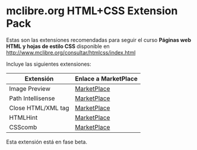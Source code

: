 # mclibre.org HTML+CSS Extension Pack

Estas son las extensiones recomendadas para seguir el curso **Páginas web HTML y hojas de estilo CSS** disponible en http://www.mclibre.org/consultar/htmlcss/index.html

Incluye las siguientes extensiones:

| Extensión          | Enlace a MarketPlace                                                                                   |
|--------------------|--------------------------------------------------------------------------------------------------------|
| Image Preview      | [MarketPlace](https://marketplace.visualstudio.com/items?itemName=kisstkondoros.vscode-gutter-preview) |
| Path Intellisense  | [MarketPlace](https://marketplace.visualstudio.com/items?itemName=christian-kohler.path-intellisense)  |
| Close HTML/XML tag | [MarketPlace](https://marketplace.visualstudio.com/items?itemName=Compulim.compulim-vscode-closetag)   |
| HTMLHint           | [MarketPlace](https://marketplace.visualstudio.com/items?itemName=mkaufman.HTMLHint)                   |
| CSScomb            | [MarketPlace](https://marketplace.visualstudio.com/items?itemName=mrmlnc.vscode-csscomb)               |

Esta extensión está en fase beta.
